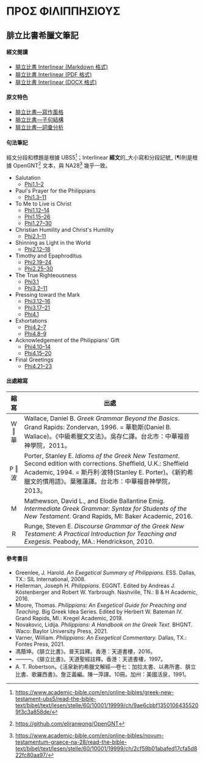 # ΠΡΟΣ ΦΙΛΙΠΠΗΣΙΟΥΣ

## 腓立比書希臘文筆記

#### 經文閱讀
- [腓立比書 Interlinear (Markdown 格式)](Philippians-Interlinear.md)
- [腓立比書 Interlinear (PDF 格式)](Philippians-Interlinear.pdf)
- [腓立比書 Interlinear (DOCX 格式)](Philippians-Interlinear.docx)


#### 原文特色
- [腓立比書—寫作風格](Philippians-Style.md)  
- [腓立比書—子句結構](Philippians-Clause.md)  
- [腓立比書—詞彙分析](Philippians-Vocabulary.md)  

#### 句法筆記
經文分段和標題是根據 UBS5[^1]；Interlinear **經文**的_大小寫和分段記號_ (¶)則是根據 OpenGNT[^2] 文本，與 NA28[^3] 幾乎一致。

- Salutation
	- [Phi1.1–2](Phi1.1–2.md)
- Paul's Prayer for the Philippians
	- [Phi1.3–11](Phi1.3–11.md)
- To Me to Live is Christ
	- [Phi1.12–14](Phi1.12–14.md)
	- [Phi1.15–26](Phi1.15–26.md)
	- [Phi1.27–30](Phi1.27–30.md)
- Christian Humility and Christ's Humility
	- [Phi2.1–11](Phi2.1–11.md)
- Shinning as Light in the World
	- [Phi2.12–18](Phi2.12–18.md)
- Timothy and Epaphroditus
	- [Phi2.19–24](Phi2.19–24.md)
	- [Phi2.25–30](Phi2.25–30.md)
- The True Righteousness
	- [Phi3.1](Phi3.1.md)
	- [Phi3.2–11](Phi3.2–11.md)
- Pressing toward the Mark
	- [Phi3.12–16](Phi3.12–16.md)
	- [Phi3.17–21](Phi3.17–21.md)
	- [Phi4.1](Phi4.1.md)
- Exhortations
	- [Phi4.2–7](Phi4.2–7.md)
	- [Phi4.8–9](Phi4.8–9.md)
- Acknowledgement of the Philippians' Gift
	- [Phi4.10–14](Phi4.10–14.md)
	- [Phi4.15–20](Phi4.15–20.md)
- Final Greetings
	- [Phi4.21–23](Phi4.21–23.md)

#### 出處縮寫
縮寫 | 出處
:--:| --
W ‖ 華 | Wallace, Daniel B. *Greek Grammar Beyond the Basics*. Grand Rapids: Zondervan, 1996. = 華勒斯(Daniel B. Wallace)。《中級希臘文文法》。吳存仁譯。台北市：中華福音神學院，2011。
P ‖ 波 | Porter, Stanley E. *Idioms of the Greek New Testament*. Second edition with corrections. Sheffield, U.K.: Sheffield Academic, 1994. = 斯丹利‧波特(Stanley E. Porter)。《新約希臘文的慣用語》。葉雅蓮譯。台北市：中華福音神學院，2013。
M | Mathewson, David L., and Elodie Ballantine Emig. *Intermediate Greek Grammar: Syntax for Students of the New Testament*. Grand Rapids, MI: Baker Academic, 2016.
R | Runge, Steven E. *Discourse Grammar of the Greek New Testament: A Practical Introduction for Teaching and Exegesis*. Peabody, MA.: Hendrickson, 2010.

#### 參考書目
- Greenlee, J. Harold. _An Exegetical Summary of Philippians_. ESS. Dallas, TX.: SIL International, 2008.
- Hellerman, Joseph H. _Philippians_. EGGNT. Edited by Andreas J. Köstenberger and Robert W. Yarbrough. Nashville, TN.: B & H Academic, 2016.
- Moore, Thomas. _Philippians: An Exegetical Guide for Preaching and Teaching_. Big Greek Idea Series. Edited by Herbert W. Bateman IV. Grand Rapids, MI.: Kregel Academic, 2019.
- Novakovic, Lidija. _Philippians: A Handbook on the Greek Text._ BHGNT. Waco: Baylor University Press, 2021.
- Varner, William. _Philippians: An Exegetical Commentary._ Dallas, TX.: Fontes Press, 2021.
- 馮蔭坤。《腓立比書》。普天註釋。香港：天道書樓，2016。
- ———。《腓立比書》。天道聖經註釋。香港：天道書樓，1997。
-  A. T. Robertson。《活泉新約希臘文解經—卷七：加拉太書、以弗所書、腓立比書、歌羅西書》。詹正義編。陳一萍譯。10冊。加州：美國活泉，1991。


[^1]: https://www.academic-bible.com/en/online-bibles/greek-new-testament-ubs5/read-the-bible-text/bibel/text/lesen/stelle/60/10001/19999/ch/9ae6cbbf13501064355209f3c3a858de/
[^2]: https://github.com/eliranwong/OpenGNT
[^3]: https://www.academic-bible.com/en/online-bibles/novum-testamentum-graece-na-28/read-the-bible-text/bibel/text/lesen/stelle/60/10001/19999/ch/2cf59b01abafed17cfa5d822fc80aa97/